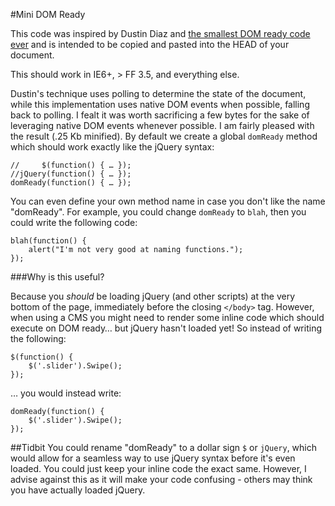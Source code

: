 #Mini DOM Ready

This code was inspired by Dustin Diaz and [the smallest DOM ready code ever](http://www.dustindiaz.com/smallest-domready-ever) and is intended to be copied and pasted into the HEAD of your document.

This should work in IE6+, > FF 3.5, and everything else.

Dustin's technique uses polling to determine the state of the document, while this implementation uses native DOM events when possible, falling back to polling. I fealt it was worth sacrificing a few bytes for the sake of leveraging native DOM events whenever possible. I am fairly pleased with the result (.25 Kb minified). By default we create a global `domReady` method which should work exactly like the jQuery syntax:

```
//     $(function() { … });
//jQuery(function() { … });
domReady(function() { … });
```

You can even define your own method name in case you don't like the name "domReady". For example, you could change `domReady` to `blah`, then you could write the following code:

```
blah(function() { 
	alert("I'm not very good at naming functions.");
});
```

###Why is this useful?

Because you *should* be loading jQuery (and other scripts) at the very bottom of the page, immediately before the closing `</body>` tag.  However, when using a CMS you might need to render some inline code which should execute on DOM ready… but jQuery hasn't loaded yet!  So instead of writing the following:

```
$(function() {
	$('.slider').Swipe();
});
```

… you would instead write:

```
domReady(function() {
	$('.slider').Swipe();
});
```

##Tidbit
You could rename "domReady" to a dollar sign `$` or `jQuery`, which would allow for a seamless way to use jQuery syntax before it's even loaded.  You could just keep your inline code the exact same.  However, I advise against this as it will make your code confusing - others may think you have actually loaded jQuery.
